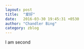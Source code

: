 ```yaml
---
layout: post
title:  "爱好"
date:   2016-03-30 19:45:31 +0530
author: "Chandler Bing"
category: zblog
---
```

I am second
<!-- categories: zblog essay -->